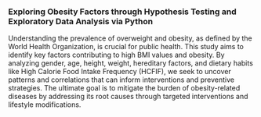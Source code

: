### Exploring Obesity Factors through Hypothesis Testing and Exploratory Data Analysis via  Python

Understanding the prevalence of overweight and obesity, as defined by the World Health Organization, is crucial for public health. This study aims to identify key factors contributing to high BMI values and obesity. By analyzing gender, age, height, weight, hereditary factors, and dietary habits like High Calorie Food Intake Frequency (HCFIF), we seek to uncover patterns and correlations that can inform interventions and preventive strategies. The ultimate goal is to mitigate the burden of obesity-related diseases by addressing its root causes through targeted interventions and lifestyle modifications.

